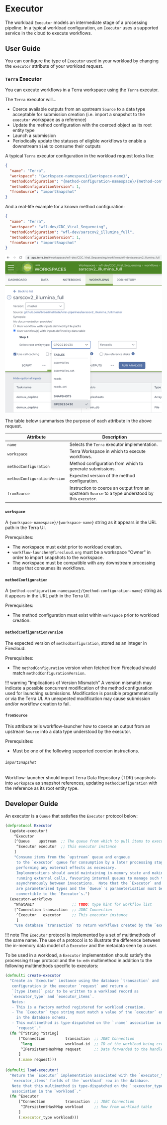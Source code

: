 # Executor
The workload `Executor` models an intermediate stage of a processing pipeline.
In a typical workload configuration, an `Executor` uses a supported
service in the cloud to execute workflows.

## User Guide
You can configure the type of `Executor` used in your workload by changing the
`executor` attribute of your workload request.

### `Terra` Executor
You can execute workflows in a Terra workspace using the `Terra` executor.

The `Terra` executor will...

- Coerce available outputs from an upstream `Source` to a data type acceptable
  for submission creation
  (i.e. import a snapshot to the `executor` workspace as a reference)
- Update the method configuration with the coerced object as its root entity
  type
- Launch a submission 
- Periodically update the statuses of eligible workflows to enable a
  downstream `Sink` to consume their outputs
  
A typical `Terra` executor configuration in the workload request looks like:
```json
{
  "name": "Terra",
  "workspace": "{workspace-namespace}/{workspace-name}",
  "methodConfiguration": "{method-configuration-namespace}/{method-configuration-name}",
  "methodConfigurationVersion": 1,
  "fromSource": "importSnapshot"
}
``` 

And a real-life example for a known method configuration:
```json
{
  "name": "Terra",
  "workspace": "wfl-dev/CDC_Viral_Sequencing",
  "methodConfiguration": "wfl-dev/sarscov2_illumina_full",
  "methodConfigurationVersion": 1,
  "fromSource": "importSnapshot"
}
```

![](./assets/terra-method-configuration.png)

The table below summarises the purpose of each attribute in the above request.

| Attribute                    | Description                                                                                       |
|------------------------------|---------------------------------------------------------------------------------------------------|
| `name`                       | Selects the `Terra` executor implementation.                                                      |
| `workspace`                  | Terra Workspace in which to execute workflows.                                                    |
| `methodConfiguration`        | Method configuration from which to generate submissions.                                          |
| `methodConfigurationVersion` | Expected version of the method configuration.                                                     |
| `fromSource`                 | Instruction to coerce an output from an upstream `Source` to a type understood by this `executor`.|

#### `workspace`
A `{workspace-namespace}/{workspace-name}` string as it appears in the URL path
in the Terra UI.

Prerequisites:

- The workspace must exist prior to workload creation.
- `workflow-launcher@firecloud.org` must be a workspace "Owner" in order to
  import snapshots to the workspace.
- The workspace must be compatible with any downstream processing stage that
  consumes its workflows.

#### `methodConfiguration`
A `{method-configuration-namespace}/{method-configuration-name}` string as it
appears in the URL path in the Terra UI.

Prerequisites:

- The method configuration must exist within `workspace` prior to
  workload creation.

#### `methodConfigurationVersion`
The expected version of `methodConfiguration`, stored as an integer
in Firecloud.

Prerequisites:

- The `methodConfiguration` version when fetched from Firecloud should match
  `methodConfigurationVersion`.
  
!!! warning "Implications of Version Mismatch"
    A version mismatch may indicate a possible concurrent modification of the
    method configuration used for launching submissions.  Modification is possible
    programmatically or via the Terra UI.  An unexpected modification may cause
    submission and/or workflow creation to fail.

#### `fromSource`
This attribute tells workflow-launcher how to coerce an output
from an upstream `Source` into a data type understood by the executor.

Prerequisites:

- Must be one of the following supported coercion instructions.

###### `importSnapshot`
Workflow-launcher should import Terra Data Repository (TDR) snapshots
into `workspace` as snapshot references,
updating `methodConfiguration` with the reference as its root entity type.

## Developer Guide
An executor is a `Queue` that satisfies the `Executor` protocol below:
```clojure
(defprotocol Executor
  (update-executor!
    ^Executor
    [^Queue    upstream  ;; The queue from which to pull items to execute
     ^Executor executor  ;; This executor instance
    ]
    "Consume items from the `upstream` queue and enqueue
     to the `executor` queue for consumption by a later processing stage,
     performing any external effects as necessary.
     Implementations should avoid maintaining in-memory state and making long-
     running external calls, favouring internal queues to manage such tasks
     asynchronously between invocations.  Note that the `Executor` and `Queue`
     are parameterised types and the `Queue`'s parameterisation must be
     convertible to the `Executor`s.")
  (executor-workflows
    ^WhatAmI?                 ;; TODO: type hint for workflow list
    [^Connection transaction  ;; JDBC Connection
     ^Executor   executor     ;; This executor instance
     ]
    "Use database `transaction` to return workflows created by the `executor`."))
```

!!! note
    The `Executor` protocol is implemented by a set of multimethods of the same
    name. The use of a protocol is to illustrate the difference between the
    in-memory data model of a `Executor` and the metadata seen by a user.

To be used in a workload, a `Executor` implementation should satisfy the
processing `Stage` protocol and the `to-edn` multimethod in addition to the
following multimethods specific to executors:
```clojure
(defmulti create-executor
  "Create an `Executor` instance using the database `transaction` and
   configuration in the executor `request` and return a
   `[type items]` pair to be written to a workload record as
   `executor_type` and `executor_items`.
   Notes:
   - This is a factory method registered for workload creation.
   - The `Executor` type string must match a value of the `executor` enum
     in the database schema.   
   - This multimethod is type-dispatched on the `:name` association in the
     `request`."
  (fn ^[^String ^String] 
      [^Connection         transaction  ;; JDBC Connection
       ^long               workload-id  ;; ID of the workload being created
       ^IPersistentHashMap request      ;; Data forwarded to the handler
      ]
      (:name request)))

(defmulti load-executor!
  "Return the `Executor` implementation associated with the `executor_type` and
   `executor_items` fields of the `workload` row in the database.
   Note that this multimethod is type-dispatched on the `:executor_type`
   association in the `workload`."
  (fn ^Executor
      [^Connection         transaction  ;; JDBC Connection
       ^IPersistentHashMap workload     ;; Row from workload table
      ]
      (:executor_type workload)))
```